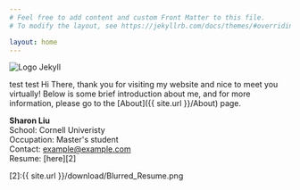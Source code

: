 ```yaml
---
# Feel free to add content and custom Front Matter to this file.
# To modify the layout, see https://jekyllrb.com/docs/themes/#overriding-theme-defaults

layout: home
---
```


![Logo Jekyll]({{site.url}}/download/hp_images.jpg )  

test test
Hi There, thank you for visiting my website and nice to meet you virtually! Below is some brief introduction about me, and for more information, please go to the [About]({{ site.url }}/About) page.


**Sharon Liu**  
School: Cornell Univeristy  
Occupation: Master's student  
Contact: example@example.com  
Resume: [here][2]  

[2]:{{ site.url }}/download/Blurred_Resume.png


